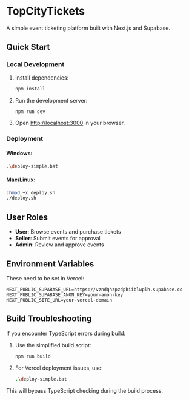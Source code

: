 # TopCityTickets

A simple event ticketing platform built with Next.js and Supabase.

## Quick Start

### Local Development

1. Install dependencies:
   ```bash
   npm install
   ```

2. Run the development server:
   ```bash
   npm run dev
   ```

3. Open [http://localhost:3000](http://localhost:3000) in your browser.

### Deployment

#### Windows:
```bash
.\deploy-simple.bat
```

#### Mac/Linux:
```bash
chmod +x deploy.sh
./deploy.sh
```

## User Roles

- **User**: Browse events and purchase tickets
- **Seller**: Submit events for approval
- **Admin**: Review and approve events

## Environment Variables

These need to be set in Vercel:

```
NEXT_PUBLIC_SUPABASE_URL=https://vzndqhzpzdphiiblwplh.supabase.co
NEXT_PUBLIC_SUPABASE_ANON_KEY=your-anon-key
NEXT_PUBLIC_SITE_URL=your-vercel-domain
```

## Build Troubleshooting

If you encounter TypeScript errors during build:

1. Use the simplified build script:
   ```bash
   npm run build
   ```

2. For Vercel deployment issues, use:
   ```bash
   .\deploy-simple.bat
   ```

This will bypass TypeScript checking during the build process.
